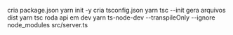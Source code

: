 cria package.json
yarn init -y
cria tsconfig.json
yarn tsc --init
gera arquivos dist
yarn tsc
roda api em dev
yarn ts-node-dev --transpileOnly --ignore node_modules src/server.ts
